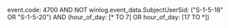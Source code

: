 event.code: 4700 AND NOT winlog.event_data.SubjectUserSid: ("S-1-5-18" OR "S-1-5-20") AND (hour_of_day: [* TO 7] OR hour_of_day: [17 TO *])
